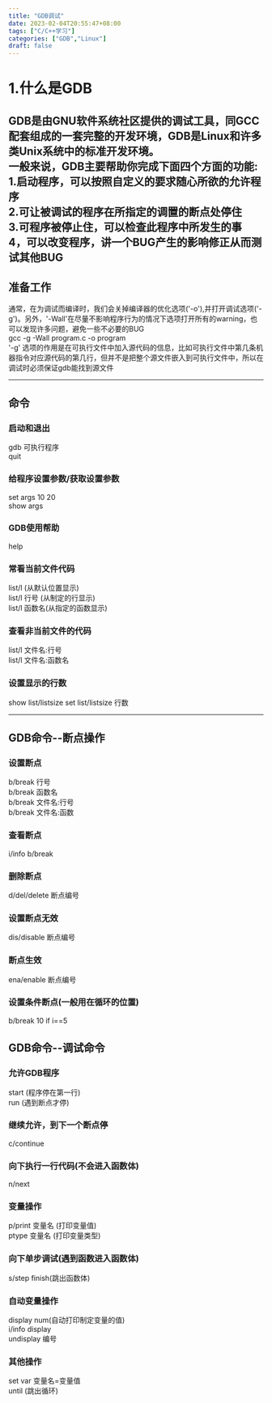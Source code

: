 ```yaml
---
title: "GDB调试"
date: 2023-02-04T20:55:47+08:00
tags: ["C/C++学习"]
categories: ["GDB","Linux"]
draft: false
---
```


# 1.什么是GDB
GDB是由GNU软件系统社区提供的调试工具，同GCC配套组成的一套完整的开发环境，GDB是Linux和许多类Unix系统中的标准开发环境。  
一般来说，GDB主要帮助你完成下面四个方面的功能:  
1.启动程序，可以按照自定义的要求随心所欲的允许程序  
2.可让被调试的程序在所指定的调置的断点处停住  
3.可程序被停止住，可以检查此程序中所发生的事  
4，可以改变程序，讲一个BUG产生的影响修正从而测试其他BUG  
---

## 准备工作

通常，在为调试而编译时，我们会关掉编译器的优化选项('-o'),并打开调试选项('-g')。另外，'-Wall'在尽量不影响程序行为的情况下选项打开所有的warning，也可以发现许多问题，避免一些不必要的BUG  
gcc -g -Wall program.c -o program  
'-g' 选项的作用是在可执行文件中加入源代码的信息，比如可执行文件中第几条机器指令对应源代码的第几行，但并不是把整个源文件嵌入到可执行文件中，所以在调试时必须保证gdb能找到源文件  

---
## 命令
### 启动和退出
gdb 可执行程序  
quit  
### 给程序设置参数/获取设置参数 
set args 10 20  
show args  
### GDB使用帮助  
help  
### 常看当前文件代码
list/l (从默认位置显示)  
list/l 行号 (从制定的行显示)  
list/l 函数名(从指定的函数显示)  
### 查看非当前文件的代码  
list/l 文件名:行号  
list/l 文件名:函数名
### 设置显示的行数
show list/listsize
set list/listsize 行数  

---
## GDB命令--断点操作
### 设置断点
b/break 行号  
b/break 函数名  
b/break 文件名:行号  
b/break 文件名:函数  
### 查看断点
i/info b/break  
### 删除断点 
d/del/delete 断点编号  
### 设置断点无效
dis/disable 断点编号  
### 断点生效
ena/enable 断点编号  
### 设置条件断点(一般用在循环的位置)
b/break 10 if i==5

## GDB命令--调试命令
### 允许GDB程序
start (程序停在第一行)  
run (遇到断点才停)  
### 继续允许，到下一个断点停
c/continue 
### 向下执行一行代码(不会进入函数体)
n/next
### 变量操作
p/print 变量名 (打印变量值)  
ptype 变量名 (打印变量类型)
### 向下单步调试(遇到函数进入函数体)
s/step
finish(跳出函数体)
### 自动变量操作
display num(自动打印制定变量的值)  
i/info display  
undisplay 编号  
### 其他操作
set var 变量名=变量值  
until (跳出循环)  